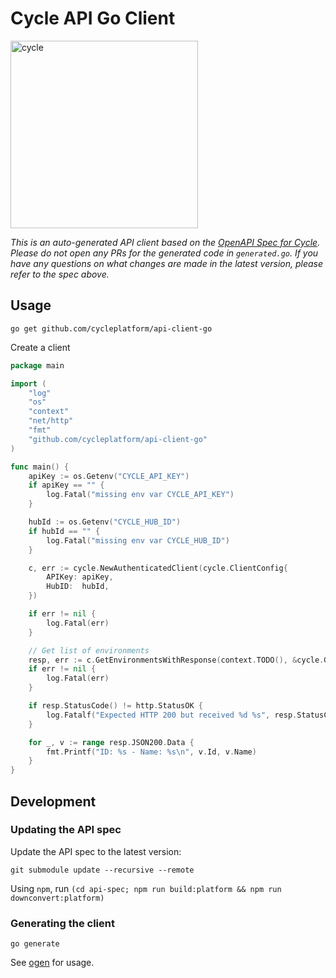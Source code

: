 # Cycle API Go Client

<a href="https://cycle.io">
<picture class="red">
  <source media="(prefers-color-scheme: dark)" srcset="https://cycle.io/global/resources/images/logos/cycle-logo-white.svg">
  <source media="(prefers-color-scheme: light)" srcset="https://static.cycle.io/icons/logo/cycle-logo-fullcolor.svg">
  <img alt="cycle" width="300px" src="https://static.cycle.io/icons/logo/cycle-logo-fullcolor.svg">
</picture>
</a>

_This is an auto-generated API client based on the [OpenAPI Spec for Cycle](https://github.com/cycleplatform/api-spec). Please do not open any PRs for the generated code in `generated.go`. If you have any questions on what changes are made in the latest version, please refer to the spec above._

## Usage

`go get github.com/cycleplatform/api-client-go`

Create a client

```go
package main

import (
	"log" 
	"os"
	"context"
	"net/http"
	"fmt"
    "github.com/cycleplatform/api-client-go"
)

func main() {
    apiKey := os.Getenv("CYCLE_API_KEY")
	if apiKey == "" {
		log.Fatal("missing env var CYCLE_API_KEY")
	}

	hubId := os.Getenv("CYCLE_HUB_ID")
	if hubId == "" {
		log.Fatal("missing env var CYCLE_HUB_ID")
	}

	c, err := cycle.NewAuthenticatedClient(cycle.ClientConfig{
		APIKey: apiKey,
		HubID:  hubId,
	})

	if err != nil {
		log.Fatal(err)
	}

    // Get list of environments
    resp, err := c.GetEnvironmentsWithResponse(context.TODO(), &cycle.GetEnvironmentsParams{})
    if err != nil {
        log.Fatal(err)
    }

    if resp.StatusCode() != http.StatusOK {
        log.Fatalf("Expected HTTP 200 but received %d %s", resp.StatusCode(), *resp.JSONDefault.Error.Title)
    }

    for _, v := range resp.JSON200.Data {
        fmt.Printf("ID: %s - Name: %s\n", v.Id, v.Name)
    }
}
```

## Development

### Updating the API spec

Update the API spec to the latest version:

`git submodule update --recursive --remote`

Using `npm`, run `(cd api-spec; npm run build:platform && npm run downconvert:platform)`

### Generating the client

`go generate`

See [ogen](https://ogen.dev/docs/intro/) for usage.
